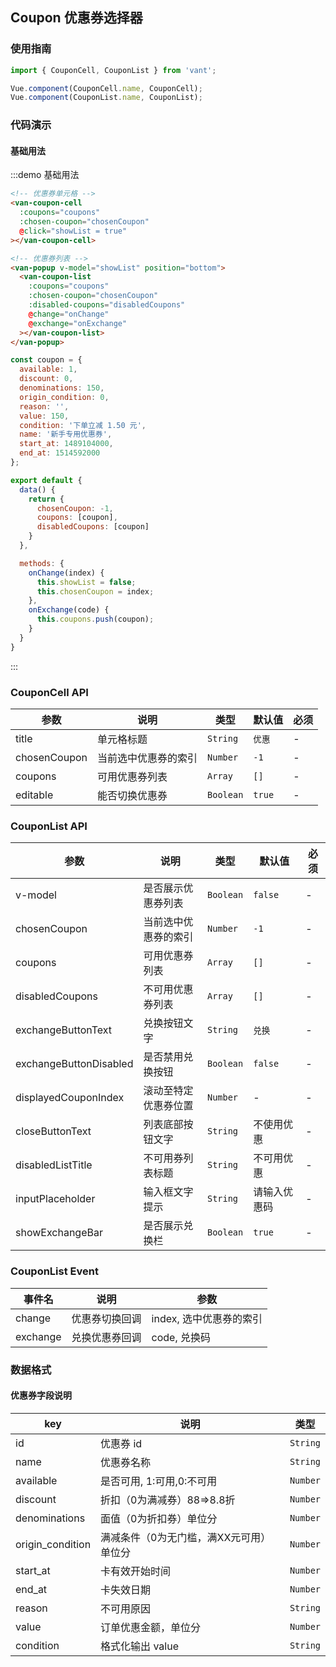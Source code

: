 <script>
import { Toast } from 'packages';

const coupon = {
  available: 1,
  discount: 0,
  denominations: 150,
  origin_condition: 0,
  reason: '',
  value: 150,
  condition: '下单立减 1.50 元',
  name: '新手专用优惠券',
  start_at: 1489104000,
  end_at: 1514592000
};

const discountCoupon = {
  ...coupon,
  discount: 88,
  denominations: 0,
  origin_condition: 50,
  value: 12,
  condition: '下单即享 8.8 折',
};

const disabledCoupon = {
  ...coupon,
  avaliable: 0,
  reason: '未满足使用门槛'
};

const disabledDiscountCoupon = {
  ...discountCoupon,
  avaliable: 0,
  reason: '未满足使用门槛'
};

export default {
  data() {
    return {
      showList: false,
      chosenCoupon: -1,
      coupons: [coupon, discountCoupon],
      disabledCoupons: [disabledCoupon, disabledDiscountCoupon]
    }
  },

  methods: {
    onChange(index) {
      this.showList = false;      
      this.chosenCoupon = index;
    },
    onExchange(code) {
      Toast('兑换成功');
      this.coupons.push(coupon);
    }
  }
}
</script>

<style>
.demo-coupon {
  .van-popup {
    height: 100%;
  }
}
</style>

## Coupon 优惠券选择器

### 使用指南
``` javascript
import { CouponCell, CouponList } from 'vant';

Vue.component(CouponCell.name, CouponCell);
Vue.component(CouponList.name, CouponList);
```

### 代码演示

#### 基础用法

:::demo 基础用法
```html
<!-- 优惠券单元格 -->
<van-coupon-cell
  :coupons="coupons"
  :chosen-coupon="chosenCoupon"
  @click="showList = true"
></van-coupon-cell>

<!-- 优惠券列表 -->
<van-popup v-model="showList" position="bottom">
  <van-coupon-list
    :coupons="coupons"
    :chosen-coupon="chosenCoupon"
    :disabled-coupons="disabledCoupons"
    @change="onChange"
    @exchange="onExchange"
  ></van-coupon-list>
</van-popup>
```

```javascript
const coupon = {
  available: 1,
  discount: 0,
  denominations: 150,
  origin_condition: 0,
  reason: '',
  value: 150,
  condition: '下单立减 1.50 元',
  name: '新手专用优惠券',
  start_at: 1489104000,
  end_at: 1514592000
};

export default {
  data() {
    return {
      chosenCoupon: -1,
      coupons: [coupon],
      disabledCoupons: [coupon]
    }
  },

  methods: {
    onChange(index) {
      this.showList = false;
      this.chosenCoupon = index;
    },
    onExchange(code) {
      this.coupons.push(coupon);
    }
  }
}
```
:::

### CouponCell API

| 参数 | 说明 | 类型 | 默认值 | 必须 |
|-----------|-----------|-----------|-------------|-------------|
| title | 单元格标题 | `String` | `优惠` | - |
| chosenCoupon | 当前选中优惠券的索引 | `Number` | `-1` | - |
| coupons | 可用优惠券列表 | `Array` | `[]` | - |
| editable | 能否切换优惠券 | `Boolean` | `true` | - |

### CouponList API

| 参数 | 说明 | 类型 | 默认值 | 必须 |
|-----------|-----------|-----------|-------------|-------------|
| v-model | 是否展示优惠券列表 | `Boolean` | `false` | - |
| chosenCoupon | 当前选中优惠券的索引 | `Number` | `-1` | - |
| coupons | 可用优惠券列表 | `Array` | `[]` | - |
| disabledCoupons | 不可用优惠券列表 | `Array` | `[]` | - |
| exchangeButtonText | 兑换按钮文字 | `String` | `兑换` | - |
| exchangeButtonDisabled | 是否禁用兑换按钮 | `Boolean` | `false` | - |
| displayedCouponIndex | 滚动至特定优惠券位置 | `Number` | - | - |
| closeButtonText | 列表底部按钮文字 | `String` | 不使用优惠 | - |
| disabledListTitle | 不可用券列表标题 | `String` | 不可用优惠 | - |
| inputPlaceholder | 输入框文字提示 | `String` | 请输入优惠码 | - |
| showExchangeBar | 是否展示兑换栏 | `Boolean` | `true` | - |

### CouponList Event

| 事件名 | 说明 | 参数 |
|-----------|-----------|-----------|
| change | 优惠券切换回调 | index, 选中优惠券的索引 |
| exchange | 兑换优惠券回调 | code, 兑换码 |

### 数据格式
#### 优惠券字段说明
| key | 说明 | 类型 |
|-----------|-----------|-----------|
| id | 优惠券 id | `String` |
| name | 优惠券名称 | `String` |
| available | 是否可用, 1:可用,0:不可用 | `Number` |
| discount | 折扣（0为满减券）88=>8.8折 | `Number` |
| denominations | 面值（0为折扣券）单位分 | `Number` |
| origin_condition | 满减条件（0为无门槛，满XX元可用）单位分 | `Number` |
| start_at | 	卡有效开始时间 | `Number` |
| end_at | 卡失效日期 | `Number` |
| reason | 不可用原因 | `String` |
| value | 订单优惠金额，单位分 | `Number` |
| condition | 格式化输出 value | `String` |

